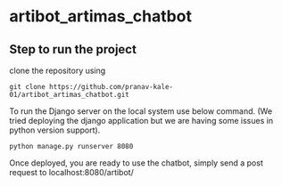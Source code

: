 # artibot_artimas_chatbot


## Step to run the project 

clone the repository using 

```
git clone https://github.com/pranav-kale-01/artibot_artimas_chatbot.git
```

To run the Django server on the local system use below command. (We tried deploying the django application but we are having some issues in python version support).

```
python manage.py runserver 8080  
```

Once deployed, you are ready to use the chatbot, simply send a post request to localhost:8080/artibot/
